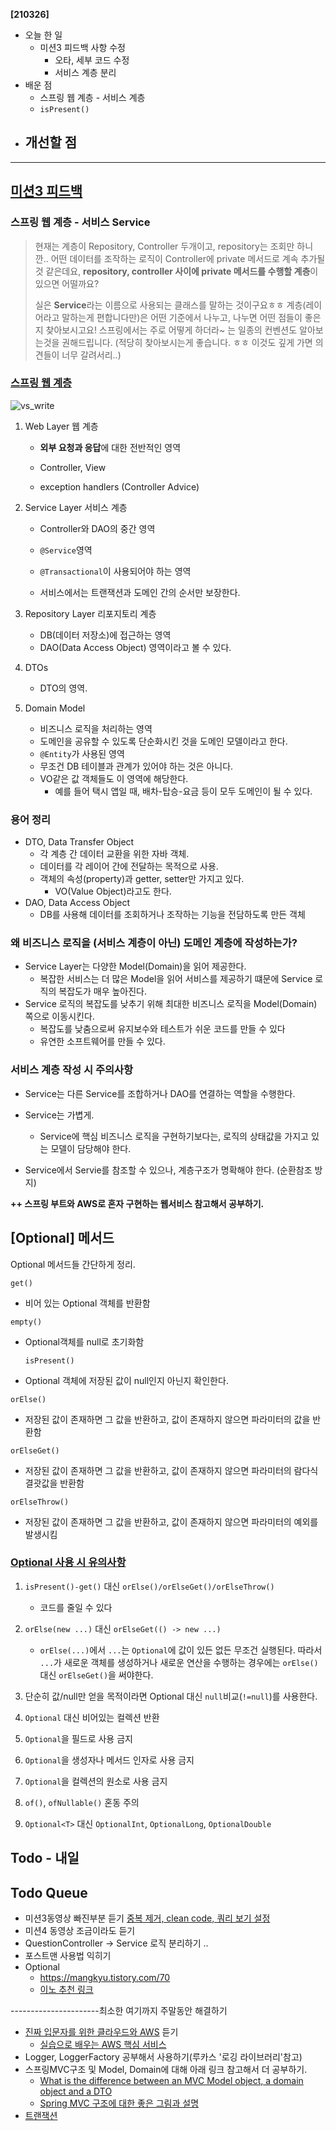 **[210326]**



- 오늘 한 일
  - 미션3 피드백 사항 수정
    - 오타, 세부 코드 수정
    - 서비스 계층 분리
- 배운 점
  - 스프링 웹 계층 - 서비스 계층
  - `isPresent()`
- 개선할 점
  - 





---

## [미션3 피드백](https://github.com/codesquad-members-2021/spring-boot-qna/pull/121)

### 스프링 웹 계층 - 서비스 Service

> 현재는 계층이 Repository, Controller 두개이고, repository는 조회만 하니깐.. 어떤 데이터를 조작하는 로직이 Controller에 private 메서드로 계속 추가될 것 같은데요, **repository, controller 사이에 private 메서드를 수행할 계층**이 있으면 어떨까요?
>
> 실은 **Service**라는 이름으로 사용되는 클래스를 말하는 것이구요ㅎㅎ 계층(레이어라고 말하는게 편합니다만)은 어떤 기준에서 나누고, 나누면 어떤 점들이 좋은지 찾아보시고요!
> 스프링에서는 주로 어떻게 하더라~ 는 일종의 컨벤션도 알아보는것을 권해드립니다. (적당히 찾아보시는게 좋습니다. ㅎㅎ 이것도 깊게 가면 의견들이 너무 갈려서리..)

### [스프링 웹 계층](https://kyu9341.github.io/java/2020/07/08/java_springBoot_Layer/)

![vs_write](https://kyu9341.github.io/img/springLayer.png)

1. Web Layer 웹 계층

   - **외부 요청과 응답**에 대한 전반적인 영역

   - Controller, View

   - exception handlers (Controller Advice)

2. Service Layer 서비스 계층

   - Controller와 DAO의 중간 영역

   - `@Service`영역

   - `@Transactional`이 사용되어야 하는 영역

   - 서비스에서는 트랜잭션과 도메인 간의 순서만 보장한다.

3. Repository Layer 리포지토리 계층
   - DB(데이터 저장소)에 접근하는 영역
   - DAO(Data Access Object) 영역이라고 볼 수 있다.

4. DTOs 
   - DTO의 영역.

5. Domain Model
   - 비즈니스 로직을 처리하는 영역
   - 도메인을 공유할 수 있도록 단순화시킨 것을 도메인 모델이라고 한다.
   - `@Entity`가 사용된 영역
   - 무조건 DB 테이블과 관계가 있어야 하는 것은 아니다.
   - VO같은 값 객체들도 이 영역에 해당한다.
     - 예를 들어 택시 앱일 때, 배차-탑승-요금 등이 모두 도메인이 될 수 있다.

### 용어 정리

- DTO, Data Transfer Object
  - 각 계층 간 데이터 교환을 위한 자바 객체.
  - 데이터를 각 레이어 간에 전달하는 목적으로 사용.
  - 객체의 속성(property)과 getter, setter만 가지고 있다.
    - VO(Value Object)라고도 한다.
- DAO, Data Access Object
  - DB를 사용해 데이터를 조회하거나 조작하는 기능을 전담하도록 만든 객체

### 왜 비즈니스 로직을 (서비스 계층이 아닌) 도메인 계층에 작성하는가? 

- Service Layer는 다양한 Model(Domain)을 읽어 제공한다.
  - 복잡한 서비스는 더 많은 Model을 읽어 서비스를 제공하기 떄문에 Service 로직의 복잡도가 매우 높아진다.
- Service 로직의 복잡도를 낮추기 위해 최대한 비즈니스 로직을 Model(Domain) 쪽으로 이동시킨다.
  - 복잡도를 낮춤으로써 유지보수와 테스트가 쉬운 코드를 만들 수 있다
  - 유연한 소프트웨어를 만들 수 있다.

### 서비스 계층 작성 시 주의사항

- Service는 다른 Service를 조합하거나 DAO를 연결하는 역할을 수행한다.

- Service는 가볍게.
  - Service에 핵심 비즈니스 로직을 구현하기보다는, 로직의 상태값을 가지고 있는 모델이 담당해야 한다.
- Service에서 Servie를 참조할 수 있으나, 계층구조가 명확해야 한다. (순환참조 방지)



**++ 스프링 부트와 AWS로 혼자 구현하는 웹서비스 참고해서 공부하기.**



## [Optional] 메서드 

Optional 메서드들 간단하게 정리.

`get()`

- 비어 있는 Optional 객체를 반환함

`empty()`

- Optional객체를 null로 초기화함

  `isPresent()` 

- Optional 객체에 저장된 값이 null인지 아닌지 확인한다.

`orElse()`

- 저장된 값이 존재하면 그 값을 반환하고, 값이 존재하지 않으면 파라미터의 값을 반환함

`orElseGet()`

- 저장된 값이 존재하면 그 값을 반환하고, 값이 존재하지 않으면 파라미터의 람다식 결괏값을 반환함

`orElseThrow()`

- 저장된 값이 존재하면 그 값을 반환하고, 값이 존재하지 않으면 파라미터의 예외를 발생시킴

### [Optional 사용 시 유의사항](http://homoefficio.github.io/2019/10/03/Java-Optional-%EB%B0%94%EB%A5%B4%EA%B2%8C-%EC%93%B0%EA%B8%B0/)

1. `isPresent()-get()` 대신 `orElse()/orElseGet()/orElseThrow()`
   - 코드를 줄일 수 있다

2. `orElse(new ...)` 대신 `orElseGet(() -> new ...)`
   - `orElse(...)`에서 `...`는 `Optional`에 값이 있든 없든 무조건 실행된다. 따라서 `...`가 새로운 객체를 생성하거나 새로운 연산을 수행하는 경우에는 `orElse()` 대신 `orElseGet()`을 써야한다.
3. 단순히 값/null만 얻을 목적이라면 Optional 대신 `null`비교(`!=null`)를 사용한다.
4. `Optional` 대신 비어있는 컬렉션 반환
5. `Optional`을 필드로 사용 금지
6. `Optional`을 생성자나 메서드 인자로 사용 금지
7. `Optional`을 컬렉션의 원소로 사용 금지
8. `of()`, `ofNullable()` 혼동 주의
9. `Optional<T>` 대신 `OptionalInt`, `OptionalLong`, `OptionalDouble`



## Todo - 내일



## Todo Queue

- 미션3동영상 빠진부분 듣기 [중복 제거, clean code, 쿼리 보기 설정](https://youtu.be/DaqWKDvdmAk)
- 미션4 동영상 조금이라도 듣기
- QuestionController -> Service 로직 분리하기 ..
- 포스트맨 사용법 익히기
- Optional
  - https://mangkyu.tistory.com/70 
  - [이노 추천 링크](http://homoefficio.github.io/2019/10/03/Java-Optional-%EB%B0%94%EB%A5%B4%EA%B2%8C-%EC%93%B0%EA%B8%B0/)

----------------------최소한 여기까지 주말동안 해결하기

- [진짜 입문자를 위한 클라우드와 AWS](https://www.inflearn.com/course/aws-starter/dashboard) 듣기
  - [실습으로 배우는 AWS 핵심 서비스](https://www.inflearn.com/course/aws-%ED%95%B5%EC%8B%AC-%EC%8B%A4%EC%8A%B5/dashboard)
- Logger, LoggerFactory 공부해서 사용하기(루카스 '로깅 라이브러리'참고)
- 스프링MVC구조 및 Model, Domain에 대해 아래 링크 참고해서 더 공부하기.
  - [What is the difference between an MVC Model object, a domain object and a DTO](https://stackoverflow.com/questions/3853749/what-is-the-difference-between-an-mvc-model-object-a-domain-object-and-a-dto)
  - [Spring MVC 구조에 대한 좋은 그림과 설명](https://justforchangesake.wordpress.com/2014/05/07/spring-mvc-request-life-cycle/)
- [트랜잭션](http://egloos.zum.com/sweeper/v/3003805)

